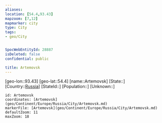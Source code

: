 ```yaml
---
aliases: 
location: [54.4,93.43]
mapzoom: [7,12] 
mapmarker: city 
type: City
tags:
- geo/City


SpocWebEntityId: 28887
isDeleted: false
confidential: public

title: Artemovsk
---
```

[geo-lon::93.43]
[geo-lat::54.4]
[name::Artemovsk]
[State::]
[Country::[Russia](geo/Continent/Europe/Russia.md)]
[StateId::]
[Population::]
[Unknown::]


```leaflet
id: Artemovsk
coordinates: [Artemovsk](geo/Continent/Europe/Russia/City/Artemovsk.md)
markerFile: [Artemovsk](geo/Continent/Europe/Russia/City/Artemovsk.md)
defaultZoom: 11 
maxZoom: 18
```


